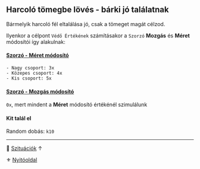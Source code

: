 ## Harcoló tömegbe lövés - bárki jó találatnak

Bármelyik harcoló fél eltalálása jó, csak a tömeget magát célzod.

Ilyenkor a célpont `Védő Értékének` számításakor a `Szorzó` **Mozgás** és **Méret** módosítói így alakulnak:

#### [Szorzó - Méret módosító](../072_tavharc_ve_oszto_cella.md#szorzó---méret-módosító)

```
- Nagy csoport: 3x
- Közepes csoport: 4x
- Kis csoport: 5x
```

#### [Szorzó - Mozgás módosító](../072_tavharc_ve_oszto_cella.md#szorzó---mozgás-módosító)

`0x`, mert mindent a **Méret** módosító értékénél szimulálunk

#### Kit talál el

Random dobás: `k10`

---

🔗 [Szituációk](../160_szituaciok.md) ↑

⚜️ [Nyitóoldal](../start.md#16-szitu%C3%A1ci%C3%B3k)
